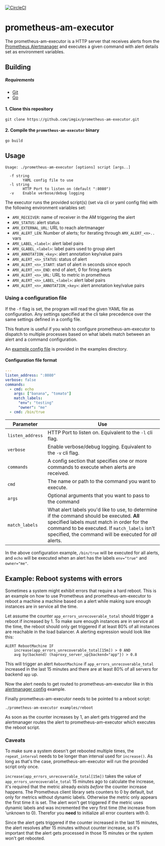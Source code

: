 [![CircleCI](https://circleci.com/gh/imgix/prometheus-am-executor.svg?style=svg)](https://circleci.com/gh/imgix/prometheus-am-executor)

# prometheus-am-executor

The prometheus-am-executor is a HTTP server that receives alerts from the
[Prometheus Alertmanager](https://prometheus.io/docs/alerting/alertmanager/) and
executes a given command with alert details set as environment variables.

## Building

##### Requirements

* [Git](https://git-scm.com/downloads)
* [Go](https://golang.org/doc/install)


#### 1. Clone this repository

```
git clone https://github.com/imgix/prometheus-am-executor.git
```

#### 2. Compile the `prometheus-am-executor` binary

```
go build
```

## Usage

```
Usage: ./prometheus-am-executor [options] script [args..]

  -f string
        YAML config file to use
  -l string
    	HTTP Port to listen on (default ":8080")
  -v	Enable verbose/debug logging
```

The executor runs the provided script(s) (set via cli or yaml config file) with the following environment variables
set:

- `AMX_RECEIVER`: name of receiver in the AM triggering the alert
- `AMX_STATUS`: alert status
- `AMX_EXTERNAL_URL`: URL to reach alertmanager
- `AMX_ALERT_LEN`: Number of alerts; for iterating through `AMX_ALERT_<n>..` vars
- `AMX_LABEL_<label>`: alert label pairs
- `AMX_GLABEL_<label>`: label pairs used to group alert
- `AMX_ANNOTATION_<key>`: alert annotation key/value pairs
- `AMX_ALERT_<n>_STATUS`: status of alert
- `AMX_ALERT_<n>_START`: start of alert in seconds since epoch
- `AMX_ALERT_<n>_END`: end of alert, 0 for firing alerts
- `AMX_ALERT_<n>_URL`: URL to metric in prometheus
- `AMX_ALERT_<n>_LABEL_<label>`: <value> alert label pairs
- `AMX_ALERT_<n>_ANNOTATION_<key>`: <value> alert annotation key/value pairs


### Using a configuration file

If the `-f` flag is set, the program will read the given YAML file as configuration. Any settings specified at the cli take precedence over the same settings defined in a config file.

This feature is useful if you wish to configure prometheus-am-executor to dispatch to multiple processes based on what labels match between an alert and a command configuration.

An [example config file](examples/executor.yml) is provided in the examples directory.

#### Configuration file format

```yaml
---
listen_address: ":8080"
verbose: false
commands:
  - cmd: echo
    args: ["banana", "tomato"]
    match_labels:
      "env": "testing"
      "owner": "me"
  - cmd: /bin/true
```

|Parameter|Use|
|---------|---|
|`listen_address`|HTTP Port to listen on. Equivalent to the `-l` cli flag.|
|`verbose`|Enable verbose/debug logging. Equivalent to the `-v` cli flag.|
|`commands`|A config section that specifies one or more commands to execute when alerts are received.|
|`cmd`|The name or path to the command you want to execute.|
|`args`|Optional arguments that you want to pass to the command|
|`match_labels`|What alert labels you'd like to use, to determine if the command should be executed. **All** specified labels must match in order for the command to be executed. If `match_labels` isn't specified, the command will be executed for _all_ alerts.|

In the above configuration example, `/bin/true` will be executed for all alerts, and `echo` will be executed when an alert has the labels `env="true"` and `owner="me"`.

## Example: Reboot systems with errors

Sometimes a system might exhibit errors that require a hard reboot. This is an
example on how to use Prometheus and prometheus-am-executor to reboot a machine
a machine based on a alert while making sure enough instances are in service
all the time.

Let assume the counter `app_errors_unrecoverable_total` should trigger a reboot
if increased by 1. To make sure enough instances are in service all the time,
the reboot should only get triggered if at least 80% of all instances are
reachable in the load balancer. A alerting expression would look like this:

```
ALERT RebootMachine IF
	increase(app_errors_unrecoverable_total[15m]) > 0 AND
	avg by(backend) (haproxy_server_up{backend="app"}) > 0.8
```

This will trigger an alert `RebootMachine` if `app_errors_unrecoverable_total`
increased in the last 15 minutes and there are at least 80% of all servers for
backend `app` up.

Now the alert needs to get routed to prometheus-am-executor like in this 
[alertmanager config](examples/alertmanager.conf) example.

Finally prometheus-am-executor needs to be pointed to a reboot script:

```
./prometheus-am-executor examples/reboot
```

As soon as the counter increases by 1, an alert gets triggered and the
alertmanager routes the alert to prometheus-am-executor which executes the
reboot script.

### Caveats

To make sure a system doesn't get rebooted multiple times, the 
`repeat_interval` needs to be longer than interval used for `increase()`. As
long as that's the case, prometheus-am-executor will run the provided script
only once.

`increase(app_errors_unrecoverable_total[15m])` takes the value of
`app_errors_unrecoverable_total` 15 minutes ago to calculate the increase, it's
required that the metric already exists *before* the counter increase happens.
The Prometheus client library sets counters to 0 by default, but only for
metrics without dynamic labels. Otherwise the metric only appears the first time
it is set. The alert won't get triggered if the metric uses dynamic labels and
was incremented the very first time (the increase from 'unknown to 0). Therefor
you **need** to initialize all error counters with 0.

Since the alert gets triggered if the counter increased in the last 15 minutes,
the alert resolves after 15 minutes without counter increase, so it's important
that the alert gets processed in those 15 minutes or the system won't get
rebooted.
